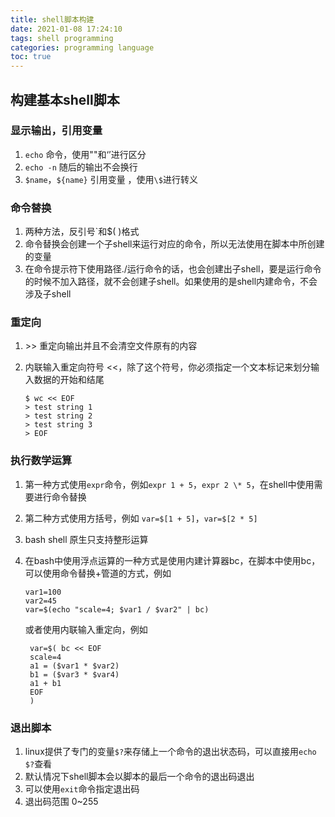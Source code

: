 ```yaml
---
title: shell脚本构建
date: 2021-01-08 17:24:10
tags: shell programming
categories: programming language
toc: true
---
```


## 构建基本shell脚本

### 显示输出，引用变量

1. `echo` 命令，使用""和‘’进行区分
2. `echo -n` 随后的输出不会换行
3. `$name`，`${name}` 引用变量 ，使用`\$`进行转义

<!--more-->

### 命令替换

1. 两种方法，反引号`和$( )格式
2. 命令替换会创建一个子shell来运行对应的命令，所以无法使用在脚本中所创建的变量
3. 在命令提示符下使用路径./运行命令的话，也会创建出子shell，要是运行命令的时候不加入路径，就不会创建子shell。如果使用的是shell内建命令，不会涉及子shell

### 重定向

1. \>\> 重定向输出并且不会清空文件原有的内容

2. 内联输入重定向符号 <<，除了这个符号，你必须指定一个文本标记来划分输入数据的开始和结尾 
    ```shell
    $ wc << EOF
    > test string 1
    > test string 2
    > test string 3
    > EOF
    ```

### 执行数学运算

1. 第一种方式使用`expr`命令，例如`expr 1 + 5`，`expr 2 \* 5`，在shell中使用需要进行命令替换

2. 第二种方式使用方括号，例如 `var=$[1 + 5]`，`var=$[2 * 5]`

3. bash shell 原生只支持整形运算

4. 在bash中使用浮点运算的一种方式是使用内建计算器bc，在脚本中使用bc，可以使用命令替换+管道的方式，例如 
    ```shell
    var1=100
    var2=45
    var=$(echo "scale=4; $var1 / $var2" | bc)
    ```
   或者使用内联输入重定向，例如
   ```shell
    var=$( bc << EOF
    scale=4
    a1 = ($var1 * $var2)
    b1 = ($var3 * $var4)
    a1 + b1
    EOF
    )
   ```

### 退出脚本

   1. linux提供了专门的变量`$?`来存储上一个命令的退出状态码，可以直接用`echo $?`查看
   2. 默认情况下shell脚本会以脚本的最后一个命令的退出码退出
   3. 可以使用`exit`命令指定退出码
   4. 退出码范围 0~255
